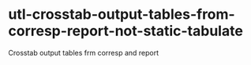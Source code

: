 # utl-crosstab-output-tables-from-corresp-report-not-static-tabulate
Crosstab output tables frm corresp and report 
